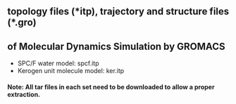 ## topology files (\*itp), trajectory and structure files (\*.gro)  
## of Molecular Dynamics Simulation by GROMACS  
- SPC/F water model: spcf.itp
- Kerogen unit molecule model: ker.itp

#### Note: All tar files in each set need to be downloaded to allow a proper extraction.

